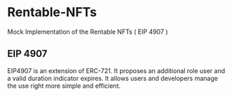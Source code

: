 # Rentable-NFTs
Mock Implementation of the Rentable NFTs ( EIP 4907 )
<br/>

## EIP 4907

EIP4907 is an extension of ERC-721. It proposes an additional role user and a valid duration indicator expires. It allows users and developers manage the use right more simple and efficient.
